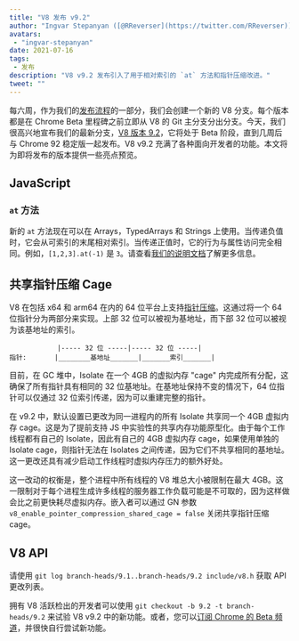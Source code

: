 ```yaml
---
title: "V8 发布 v9.2"
author: "Ingvar Stepanyan ([@RReverser](https://twitter.com/RReverser))"
avatars:
 - "ingvar-stepanyan"
date: 2021-07-16
tags:
 - 发布
description: "V8 v9.2 发布引入了用于相对索引的 `at` 方法和指针压缩改进。"
tweet: ""
---
```

每六周，作为我们的[发布流程](https://v8.dev/docs/release-process)的一部分，我们会创建一个新的 V8 分支。每个版本都是在 Chrome Beta 里程碑之前立即从 V8 的 Git 主分支分出分支。今天，我们很高兴地宣布我们的最新分支，[V8 版本 9.2](https://chromium.googlesource.com/v8/v8.git/+log/branch-heads/9.2)，它将处于 Beta 阶段，直到几周后与 Chrome 92 稳定版一起发布。V8 v9.2 充满了各种面向开发者的功能。本文将为即将发布的版本提供一些亮点预览。

<!--truncate-->
## JavaScript

### `at` 方法

新的 `at` 方法现在可以在 Arrays，TypedArrays 和 Strings 上使用。当传递负值时，它会从可索引的末尾相对索引。当传递正值时，它的行为与属性访问完全相同。例如，`[1,2,3].at(-1)` 是 `3`。请查看[我们的说明文档](https://v8.dev/features/at-method)了解更多信息。

## 共享指针压缩 Cage

V8 在包括 x64 和 arm64 在内的 64 位平台上支持[指针压缩](https://v8.dev/blog/pointer-compression)。这通过将一个 64 位指针分为两部分来实现。上部 32 位可以被视为基地址，而下部 32 位可以被视为该基地址的索引。

```
            |----- 32 位 -----|----- 32 位 -----|
指针:       |________基地址_______|_______索引_______|
```

目前，在 GC 堆中，Isolate 在一个 4GB 的虚拟内存 "cage" 内完成所有分配，这确保了所有指针具有相同的 32 位基地址。在基地址保持不变的情况下，64 位指针可以仅通过 32 位索引传递，因为可以重建完整的指针。

在 v9.2 中，默认设置已更改为同一进程内的所有 Isolate 共享同一个 4GB 虚拟内存 cage。这是为了提前支持 JS 中实验性的共享内存功能原型化。由于每个工作线程都有自己的 Isolate，因此有自己的 4GB 虚拟内存 cage，如果使用单独的 Isolate cage，则指针无法在 Isolates 之间传递，因为它们不共享相同的基地址。这一更改还具有减少启动工作线程时虚拟内存压力的额外好处。

这一改动的权衡是，整个进程中所有线程的 V8 堆总大小被限制在最大 4GB。这一限制对于每个进程生成许多线程的服务器工作负载可能是不可取的，因为这样做会比之前更快耗尽虚拟内存。嵌入者可以通过 GN 参数 `v8_enable_pointer_compression_shared_cage = false` 关闭共享指针压缩 cage。

## V8 API

请使用 `git log branch-heads/9.1..branch-heads/9.2 include/v8.h` 获取 API 更改列表。

拥有 V8 活跃检出的开发者可以使用 `git checkout -b 9.2 -t branch-heads/9.2` 来试验 V8 v9.2 中的新功能。或者，您可以[订阅 Chrome 的 Beta 频道](https://www.google.com/chrome/browser/beta.html)，并很快自行尝试新功能。
